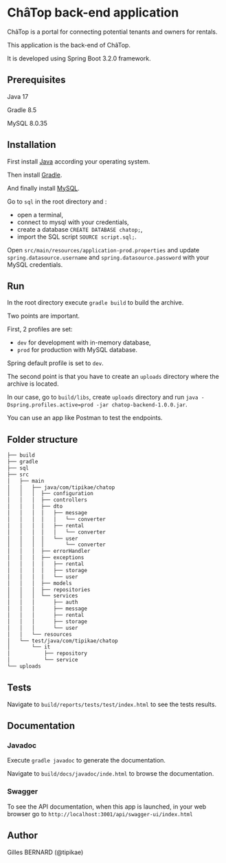 # ChâTop back-end application
ChâTop is a portal for connecting potential tenants and owners for rentals.

This application is the back-end of ChâTop.

It is developed using Spring Boot 3.2.0 framework.

## Prerequisites
Java 17

Gradle 8.5

MySQL 8.0.35

## Installation
First install [Java](https://www.oracle.com/fr/java/technologies/downloads/#java17) according your operating system.

Then install [Gradle](https://gradle.org/install/).

And finally install [MySQL](https://dev.mysql.com/doc/mysql-installation-excerpt/8.0/en/).

Go to `sql` in the root directory and :
* open a terminal,
* connect to mysql with your credentials,
* create a database `CREATE DATABASE chatop;`,
* import the SQL script `SOURCE script.sql;`.

Open `src/main/resources/application-prod.properties` and update `spring.datasource.username` and `spring.datasource.password` with your MySQL credentials.

## Run
In the root directory execute `gradle build` to build the archive.

Two points are important.

First, 2 profiles are set: 
* `dev` for development with in-memory database,
* `prod` for production with MySQL database.

Spring default profile is set to `dev`.

The second point is that you have to create an `uploads` directory where the archive is located.

In our case, go to `build/libs`, create `uploads` directory and run `java -Dspring.profiles.active=prod -jar chatop-backend-1.0.0.jar`.

You can use an app like Postman to test the endpoints.

## Folder structure
```bash
├── build
├── gradle
├── sql
├── src
│   ├── main
│   │   ├── java/com/tipikae/chatop
│   │   │  ├── configuration
│   │   │  ├── controllers
│   │   │  ├── dto
│   │   │  │   ├── message
│   │   │  │   │   └── converter
│   │   │  │   ├── rental
│   │   │  │   │   └── converter
│   │   │  │   └── user
│   │   │  │       └── converter
│   │   │  ├── errorHandler
│   │   │  ├── exceptions
│   │   │  │   ├── rental
│   │   │  │   ├── storage
│   │   │  │   └── user
│   │   │  ├── models
│   │   │  ├── repositories
│   │   │  └── services
│   │   │      ├── auth
│   │   │      ├── message
│   │   │      ├── rental
│   │   │      ├── storage
│   │   │      └── user
│   │   └── resources
│   └── test/java/com/tipikae/chatop
│       └── it
│           ├── repository
│           └── service
└── uploads
```
## Tests
Navigate to `build/reports/tests/test/index.html` to see the tests results.
## Documentation
### Javadoc
Execute `gradle javadoc` to generate the documentation.

Navigate to `build/docs/javadoc/inde.html` to browse the documentation.
### Swagger
To see the API documentation, when this app is launched, in your web browser go to `http://localhost:3001/api/swagger-ui/index.html`
## Author
Gilles BERNARD (@tipikae)
